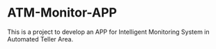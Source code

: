 # ATM-Monitor-APP

This is a project to develop an APP for Intelligent Monitoring System in Automated Teller Area.
